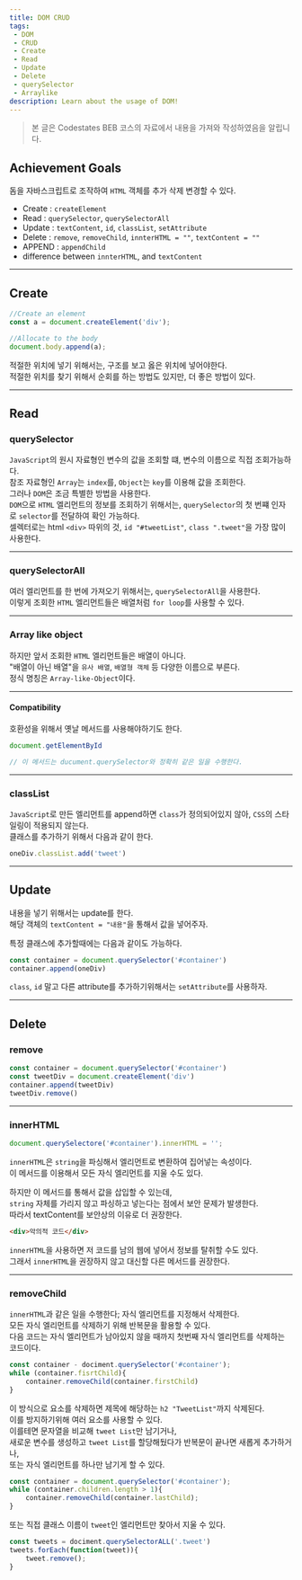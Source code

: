 ```yaml
---
title: DOM CRUD
tags: 
 - DOM
 - CRUD
 - Create
 - Read
 - Update
 - Delete
 - querySelector
 - Arraylike
description: Learn about the usage of DOM!
---
```


>   본 글은 Codestates BEB 코스의 자료에서 내용을 가져와 작성하였음을 알립니다.  

## Achievement Goals
돔을 자바스크립트로 조작하여 `HTML` 객체를 추가 삭제 변경할 수 있다.  
- Create : `createElement`  
- Read : `querySelector`, `querySelectorAll`  
- Update : `textContent`, `id`, `classList`, `setAttribute`  
- Delete : `remove`, `removeChild`, `innterHTML = ""`, `textContent = ""`  
- APPEND : `appendChild`  
- difference between `innterHTML`, and `textContent`  

---

## Create
```javascript
//Create an element
const a = document.createElement('div');

//Allocate to the body
document.body.append(a);
```
적절한 위치에 넣기 위해서는, 구조를 보고 옳은 위치에 넣어야한다.  
적절한 위치를 찾기 위해서 순회를 하는 방법도 있지만, 더 좋은 방법이 있다.  


---

## Read

### querySelector
`JavaScript`의 원시 자료형인 변수의 값을 조회할 떄, 변수의 이름으로 직접 조회가능하다.  
참조 자료형인 `Array`는 `index`를, `Object`는 `key`를 이용해 값을 조회한다.  
그러나 `DOM`은 조금 특별한 방법을 사용한다.  
`DOM`으로 `HTML` 엘리먼트의 정보를 조회하기 위해서는, `querySelector`의 첫 번쨰 인자로 `selector`를 전달하여 확인 가능하다.  
셀렉터로는 html `<div>` 따위의 것, `id "#tweetList"`, `class ".tweet"`을 가장 많이 사용한다.  

---

### querySelectorAll
여러 엘리먼트를 한 번에 가져오기 위해서는, `querySelectorAll`을 사용한다.  
이렇게 조회한 `HTML` 엘리먼트들은 배열처럼 `for loop`를 사용할 수 있다.  

---

### Array like object
하지만 앞서 조회한 `HTML` 엘리먼트들은 배열이 아니다.  
"배열이 아닌 배열"을 `유사 배열`, `배열형 객체` 등 다양한 이름으로 부른다.  
정식 명칭은 `Array-like-Object`이다.  

---

#### Compatibility
호환성을 위해서 옛날 메서드를 사용해야하기도 한다.  
```javascript
document.getElementById

// 이 메서드는 ducument.querySelector와 정확히 같은 일을 수행한다.  
```

---

### classList
 `JavaScript`로 만든 엘리먼트를 append하면 `class`가 정의되어있지 않아, `CSS`의 스타일링이 적용되지 않는다.  
클래스를 추가하기 위해서 다음과 같이 한다.  
```javascript
oneDiv.classList.add('tweet')
```

---

## Update
내용을 넣기 위해서는 update를 한다.  
해당 객체의 `textContent = "내용"`을 통해서 값을 넣어주자.  

특정 클래스에 추가할때에는 다음과 같이도 가능하다.
```javascript
const container = document.querySelector('#container')
container.append(oneDiv)
```

`class`, `id` 말고 다른 attribute를 추가하기위해서는 `setAttribute`를 사용하자.  

---

## Delete
### remove
```javascript
const container = document.querySelector('#container')
const tweetDiv = document.createElement('div')
container.append(tweetDiv)
tweetDiv.remove()
```
  
---

### innerHTML
```javascript
document.querySelectore('#container').innerHTML = '';
```
`innerHTML`은 `string`을 파싱해서 엘리먼트로 변환하여 집어넣는 속성이다.  
이 메서드를 이용해서 모든 자식 엘리먼트를 지울 수도 있다.  

하지만 이 메서드를 통해서 값을 삽입할 수 있는데,  
`string` 자체를 가리지 않고 파싱하고 넣는다는 점에서 보안 문제가 발생한다.  
따라서 textContent를 보안상의 이유로 더 권장한다.  
```html
<div>악의적 코드</div>
```
`innerHTML`을 사용하면 저 코드를 남의 웹에 넣어서 정보를 탈취할 수도 있다.  
그래서 `innerHTML`을 권장하지 않고 대신할 다른 메서드를 권장한다.  


---

### removeChild
`innerHTML`과 같은 일을 수행한다; 자식 엘리먼트를 지정해서 삭제한다.  
모든 자식 엘리먼트를 삭제하기 위해 반복문을 활용할 수 있다.  
다음 코드는 자식 엘리먼트가 남아있지 않을 때까지 첫번째 자식 엘리먼트를 삭제하는 코드이다.  

```javascript
const container - dociment.querySelector('#container');
while (container.fisrtChild){
    container.removeChild(container.firstChild)
}
```
이 방식으로 요소를 삭제하면 제목에 해당하는 `h2 "TweetList"`까지 삭제된다.  
이를 방지하기위해 여러 요소를 사용할 수 있다.  
이를테면 문자열을 비교해 `tweet List`만 남기거나,  
새로운 변수를 생성하고 `tweet List`를 할당해뒀다가 반복문이 끝나면 새롭게 추가하거나,  
또는 자식 엘리먼트를 하나만 남기게 할 수 있다.  

```javascript
const container = document.querySelector('#container');
while (container.children.length > 1){
    container.removeChild(container.lastChild);
}
```

또는 직접 클래스 이름이 `tweet`인 엘리먼트만 찾아서 지울 수 있다.  
```javascript
const tweets = dociment.querySelectorALL('.tweet')
tweets.forEach(function(tweet)){
    tweet.remove();
}
```